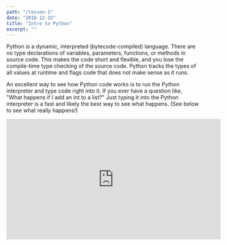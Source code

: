```yaml
---
path: "/lesson-1"
date: "2018-12-15"
title: "Intro to Python"
excerpt: ""
---
```


Python is a dynamic, interpreted (bytecode-compiled) language. There are no type declarations of variables, parameters, functions, or methods in source code. This makes the code short and flexible, and you lose the compile-time type checking of the source code. Python tracks the types of all values at runtime and flags code that does not make sense as it runs.

An excellent way to see how Python code works is to run the Python interpreter and type code right into it. If you ever have a question like, "What happens if I add an int to a list?" Just typing it into the Python interpreter is a fast and likely the best way to see what happens. (See below to see what really happens!)

<iframe width="560" height="315"
src="https://www.youtube.com/embed/1F_OgqRuSdI" frameborder="0" allow="accelerometer; autoplay; encrypted-media; gyroscope; picture-in-picture" allowfullscreen>
</iframe>
